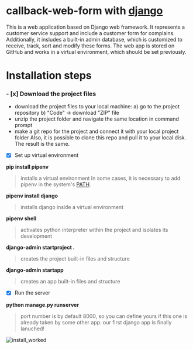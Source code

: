 # callback-web-form with [django](https://docs.djangoproject.com/en/3.2/)

This is a web application based on Django web framework. It represents a customer service support and include a customer form for complains. Additionally, it insludes a built-in admin database, which is customized to receive, track, sort and modify these forms. The web app is stored on GitHub and works in a virtual environment, which should be set previously.

# Installation steps

### - [x] Download the project files

* download the project files to your local machine:
    a) go to the project repository
    b) "Code" -> download "ZIP" file
* unzip the project folder and navigate the same location in command prompt
* make a git repo for the project and connect it with your local project folder
Also, it is possible to clone this repo and pull it to your local disk. The result is the same.

- [x] Set up virtual environment

**pip install pipenv** 
> installs a virtual environment
In some cases, it is necessary to add pipenv in the system's [PATH](https://superuser.com/questions/1372793/the-script-is-installed-in-directory-which-is-not-path).

**pipenv install django**
> installs django inside a virtual environment

**pipenv shell**
> activates python interpreter within the project and isolates its development

**django-admin startproject <project-name> .**
> creates the project built-in files and structure
    
**django-admin startapp <app-name>**
> creates an app built-in files and structure

- [x] Run the server

**python manage.py runserver <port-number>**
> port number is by default 8000, so you can define yours if this one is already taken by some other app.
> our first django app is finally lanuched!
    
![install_worked](https://user-images.githubusercontent.com/32877624/130936293-7933138a-1f07-4b4f-81cc-460d8bb3a673.png)
